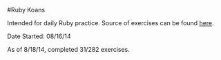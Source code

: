 #Ruby Koans

Intended for daily Ruby practice. Source of exercises can be found [here](http://rubykoans.com/).

Date Started: 08/16/14

As of 8/18/14, completed 31/282 exercises.